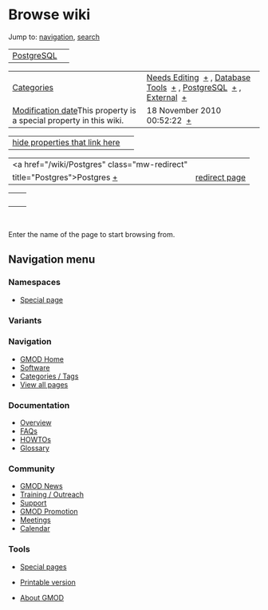 



<span id="top"></span>




# <span dir="auto">Browse wiki</span>



Jump to: [navigation](#mw-navigation), [search](#p-search)


|                                             |     |
|---------------------------------------------|-----|
| [PostgreSQL](/wiki/PostgreSQL "PostgreSQL") |     |

|  |  |
|----|----|
| [Categories](/wiki/Special%3ACategories "Special%3ACategories") | <span class="smwb-value">[Needs Editing](/wiki/Category%3ANeeds_Editing "Category%3ANeeds Editing")  <span class="smwsearch">[+](/wiki/Special%3ASearchByProperty/Needs-20Editing "Special%3ASearchByProperty/Needs-20Editing")</span></span> , <span class="smwb-value">[Database Tools](/wiki/Category%3ADatabase_Tools "Category%3ADatabase Tools")  <span class="smwsearch">[+](/wiki/Special%3ASearchByProperty/Database-20Tools "Special%3ASearchByProperty/Database-20Tools")</span></span> , <span class="smwb-value">[PostgreSQL](/wiki/Category%3APostgreSQL "Category%3APostgreSQL")  <span class="smwsearch">[+](/wiki/Special%3ASearchByProperty/PostgreSQL "Special%3ASearchByProperty/PostgreSQL")</span></span> , <span class="smwb-value">[External](/wiki/Category%3AExternal "Category%3AExternal")  <span class="smwsearch">[+](/wiki/Special%3ASearchByProperty/External "Special%3ASearchByProperty/External")</span></span> |
| <span class="smw-highlighter" data-type="1" state="inline" data-title="Property"><span class="smwbuiltin">[Modification date](/wiki/Property:Modification_date "Property:Modification date")</span><span class="smwttcontent">This property is a special property in this wiki.</span></span> | <span class="smwb-value">18 November 2010 00:52:22  <span class="smwsearch">[+](/wiki/Special%3ASearchByProperty/Modification-20date/18-20November-202010-2000:52:22 "Special%3ASearchByProperty/Modification-20date/18-20November-202010-2000:52:22")</span></span> |

<span id="smw_browse_incoming"></span>

|  |  |
|----|----|
| [hide properties that link here](/mediawiki/index.php?title=Special:Browse&offset=0&dir=out&article=PostgreSQL)  |  |

|  |  |
|----|----|
| <span class="smwb-ivalue"><a href="/wiki/Postgres" class="mw-redirect"
title="Postgres">Postgres</a> <span class="smwbrowse">[+](/wiki/Special%3ABrowse/Postgres "Special%3ABrowse/Postgres")</span></span> | [redirect page](/wiki/Special:ListRedirects "Special:ListRedirects") |

|     |     |
|-----|-----|
|     |     |

 

Enter the name of the page to start browsing from.  








## Navigation menu



### Namespaces

- <span id="ca-nstab-special">[Special
  page](/wiki/Special%3ABrowse/PostgreSQL "This is a special page, you cannot edit the page itself")</span>


### 

### Variants[](#)









<a href="/wiki/Main_Page"
style="background-image: url(http://gmod.org/images/GMOD-cogs.png);"
title="Visit the main page"></a>


### Navigation



- <span id="n-GMOD-Home">[GMOD Home](/wiki/Main_Page)</span>
- <span id="n-Software">[Software](/wiki/GMOD_Components)</span>
- <span id="n-Categories-.2F-Tags">[Categories /
  Tags](/wiki/Categories)</span>
- <span id="n-View-all-pages">[View all
  pages](/wiki/Special:AllPages)</span>




### Documentation



- <span id="n-Overview">[Overview](/wiki/Overview)</span>
- <span id="n-FAQs">[FAQs](/wiki/Category%3AFAQ)</span>
- <span id="n-HOWTOs">[HOWTOs](/wiki/Category%3AHOWTO)</span>
- <span id="n-Glossary">[Glossary](/wiki/Glossary)</span>




### Community



- <span id="n-GMOD-News">[GMOD News](/wiki/GMOD_News)</span>
- <span id="n-Training-.2F-Outreach">[Training /
  Outreach](/wiki/Training_and_Outreach)</span>
- <span id="n-Support">[Support](/wiki/Support)</span>
- <span id="n-GMOD-Promotion">[GMOD
  Promotion](/wiki/GMOD_Promotion)</span>
- <span id="n-Meetings">[Meetings](/wiki/Meetings)</span>
- <span id="n-Calendar">[Calendar](/wiki/Calendar)</span>




### Tools



- <span id="t-specialpages"><a href="/wiki/Special%3ASpecialPages" accesskey="q"
  title="A list of all special pages [q]">Special pages</a></span>
- <span id="t-print"><a
  href="/mediawiki/index.php?title=Special%3ABrowse/PostgreSQL&amp;printable=yes"
  rel="alternate" accesskey="p"
  title="Printable version of this page [p]">Printable version</a></span>





- <span id="footer-places-about">[About
  GMOD](/wiki/GMOD%3AAbout "GMOD%3AAbout")</span>

<!-- -->




